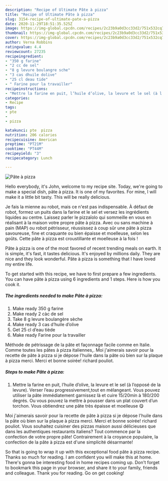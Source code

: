 ```yaml
---
description: "Recipe of Ultimate Pâte à pizza"
title: "Recipe of Ultimate Pâte à pizza"
slug: 3154-recipe-of-ultimate-pate-a-pizza
date: 2020-11-29T18:51:35.525Z
image: https://img-global.cpcdn.com/recipes/2c23b9a0d3cc33d2/751x532cq70/pate-a-pizza-photo-principale-de-la-recette.jpg
thumbnail: https://img-global.cpcdn.com/recipes/2c23b9a0d3cc33d2/751x532cq70/pate-a-pizza-photo-principale-de-la-recette.jpg
cover: https://img-global.cpcdn.com/recipes/2c23b9a0d3cc33d2/751x532cq70/pate-a-pizza-photo-principale-de-la-recette.jpg
author: Verna Robbins
ratingvalue: 4.4
reviewcount: 27235
recipeingredient:
- "350 g farine"
- "2 cc de sel"
- "8 g levure boulangre sche"
- "3 cas dhuile dolive"
- "25 cl deau tide"
- " Farine pour la travailler"
recipeinstructions:
- "Mettre la farine en puit, l’huile d’olive, la levure et le sel (à l’opposé de la levure). Verser l’eau progressivement,tout en mélangeant. Vous pouvez utiliser la pâte immédiatement garnissez là et cuire 15/20min à 180/200 degrés. Ou vous pouvez la mettre à pousser dans un plat couvert d’un torchon. Vous obtiendrez une pâte très épaisse et moelleuse 😋"
categories:
- Recipe
tags:
- pte
- 
- pizza

katakunci: pte  pizza 
nutrition: 206 calories
recipecuisine: American
preptime: "PT21M"
cooktime: "PT44M"
recipeyield: "3"
recipecategory: Lunch

---
```



![Pâte à pizza](https://img-global.cpcdn.com/recipes/2c23b9a0d3cc33d2/751x532cq70/pate-a-pizza-photo-principale-de-la-recette.jpg)

Hello everybody, it's John, welcome to my recipe site. Today, we're going to make a special dish, pâte à pizza. It is one of my favorites. For mine, I will make it a little bit tasty. This will be really delicious.

Je fais la mienne au robot, mais ce n&#39;est pas indispensable. À défaut de robot, formez un puits dans la farine et le sel et versez les ingrédients liquides au centre. Laissez parler le pizzaïolo qui sommeille en vous en réalisant à la maison votre propre pâte à pizza. Avec ou sans machine à pain (MAP) ou robot pétrisseur, réussissez à coup sûr une pâte à pizza savoureuse, fine et craquante ou bien épaisse et moelleuse, selon les goûts. Cette pâte à pizza est croustillante et moelleuse à la fois !

Pâte à pizza is one of the most favored of recent trending meals on earth. It is simple, it's fast, it tastes delicious. It's enjoyed by millions daily. They are nice and they look wonderful. Pâte à pizza is something that I have loved my entire life.


To get started with this recipe, we have to first prepare a few ingredients. You can have pâte à pizza using 6 ingredients and 1 steps. Here is how you cook it.

<!--inarticleads1-->

##### The ingredients needed to make Pâte à pizza:

1. Make ready 350 g farine
1. Make ready 2 càc de sel
1. Take 8 g levure boulangère sèche
1. Make ready 3 cas d’huile d’olive
1. Get 25 cl d’eau tiède
1. Make ready  Farine pour la travailler


Méthode de pétrissage de la pâte et façonnage facile comme en Italie. Comme toutes les pâtes à pizza italiennes,. Moi j&#39;aimerais savoir pour la recette de pâte à pizza si je dépose l&#39;huile dans la pâte où bien sur la plaque à pizza merci. Merci et bonne soirée! richard pouliot. 

<!--inarticleads2-->

##### Steps to make Pâte à pizza:

1. Mettre la farine en puit, l’huile d’olive, la levure et le sel (à l’opposé de la levure). Verser l’eau progressivement,tout en mélangeant. Vous pouvez utiliser la pâte immédiatement garnissez là et cuire 15/20min à 180/200 degrés. Ou vous pouvez la mettre à pousser dans un plat couvert d’un torchon. Vous obtiendrez une pâte très épaisse et moelleuse 😋


Moi j&#39;aimerais savoir pour la recette de pâte à pizza si je dépose l&#39;huile dans la pâte où bien sur la plaque à pizza merci. Merci et bonne soirée! richard pouliot. Vous souhaitez cuisiner des pizzas maison aussi délicieuses que dans les authentiques restaurants italiens? Tout commence par la confection de votre propre pâte! Contrairement à la croyance populaire, la confection de la pâte à pizza est d&#39;une simplicité désarmante! 

So that is going to wrap it up with this exceptional food pâte à pizza recipe. Thanks so much for reading. I am confident you will make this at home. There's gonna be interesting food in home recipes coming up. Don't forget to bookmark this page in your browser, and share it to your family, friends and colleague. Thank you for reading. Go on get cooking!
